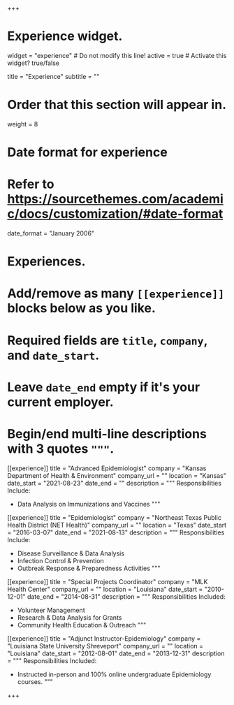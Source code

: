 +++
# Experience widget.
widget = "experience"  # Do not modify this line!
active = true  # Activate this widget? true/false

title = "Experience"
subtitle = ""

# Order that this section will appear in.
weight = 8

# Date format for experience
#   Refer to https://sourcethemes.com/academic/docs/customization/#date-format
date_format = "January 2006"

# Experiences.
#   Add/remove as many `[[experience]]` blocks below as you like.
#   Required fields are `title`, `company`, and `date_start`.
#   Leave `date_end` empty if it's your current employer.
#   Begin/end multi-line descriptions with 3 quotes `"""`.

[[experience]]
  title = "Advanced Epidemiologist"
  company = "Kansas Department of Health & Environment"
  company_url = ""
  location = "Kansas"
  date_start = "2021-08-23"
  date_end = ""
  description = """
  Responsibilities Include:
  
  * Data Analysis on Immunizations and Vaccines
  """

[[experience]]
  title = "Epidemiologist"
  company = "Northeast Texas Public Health District (NET Health)"
  company_url = ""
  location = "Texas"
  date_start = "2016-03-07"
  date_end = "2021-08-13"
  description = """
  Responsibilities Include:
  
  * Disease Surveillance & Data Analysis
  * Infection Control & Prevention
  * Outbreak Response & Preparedness Activities
  """

[[experience]]
  title = "Special Projects Coordinator"
  company = "MLK Health Center"
  company_url = ""
  location = "Louisiana"
  date_start = "2010-12-01"
  date_end = "2014-08-31"
  description = """
  Responsibilities Included:
  
  * Volunteer Management 
  * Research & Data Analysis for Grants
  * Community Health Education & Outreach
  """

[[experience]]
  title = "Adjunct Instructor-Epidemiology"
  company = "Louisiana State University Shreveport"
  company_url = ""
  location = "Louisiana"
  date_start = "2012-08-01"
  date_end = "2013-12-31"
  description = """
  Responsibilities Included: 
  
  * Instructed in-person and 100% online undergraduate Epidemiology courses.
  """

+++
